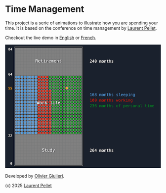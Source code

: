 # Time Management

This project is a serie of animations to illustrate how you are spending your time. It is based on the conference on time management by [Laurent Pellet](https://www.laurentpellet.com/).

Checkout the live demo in [English](https://evoluteur.github.io/time-management/)
or [French](https://evoluteur.github.io/time-management/index-french.html).

![Time Management](img/time-management.png)

Developed by [Olivier Giulieri](https://evoluteur.github.io/).

(c) 2025 [Laurent Pellet](https://www.laurentpellet.com/)